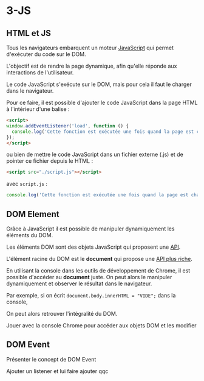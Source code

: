 # 3-JS

## HTML et JS

Tous les navigateurs embarquent un moteur [JavaScript](./JavaScript.md) qui permet d'exécuter du code sur le DOM.

L'objectif est de rendre la page dynamique, afin qu'elle réponde aux interactions de l'utilisateur.

Le code JavaScript s'exécute sur le DOM, mais pour cela il faut le charger dans le navigateur.

Pour ce faire, il est possible d'ajouter le code JavaScript dans la page HTML à l'intérieur d'une balise :

```html
<script>
window.addEventListener('load', function () {
  console.log('Cette fonction est exécutée une fois quand la page est chargée.');
});
</script>
```

ou bien de mettre le code JavaScript dans un fichier externe (.js) et de pointer ce fichier depuis le HTML :

```html
<script src="./script.js"></script>
```

avec `script.js` :

```javascript
console.log('Cette fonction est exécutée une fois quand la page est chargée.');
```

## DOM Element

Grâce à JavaScript il est possible de manipuler dynamiquement les éléments du DOM.

Les éléments DOM sont des objets JavaScript qui proposent une [API](https://www.w3schools.com/jsref/dom_obj_all.asp).

L'élément racine du DOM est le **document** qui propose une [API plus riche](https://www.w3schools.com/jsref/dom_obj_document.asp).

En utilisant la console dans les outils de développement de Chrome, il est possible d'accéder au **document** juste.
On peut alors le manipuler dynamiquement et observer le résultat dans le navigateur.

Par exemple, si on écrit ``document.body.innerHTML = "VIDE";`` dans la console, 


On peut alors retrouver l'intégralité du DOM.





Jouer avec la console Chrome pour accéder aux objets DOM et les modifier

## DOM Event
Présenter le concept de DOM Event

Ajouter un listener et lui faire ajouter qqc 

